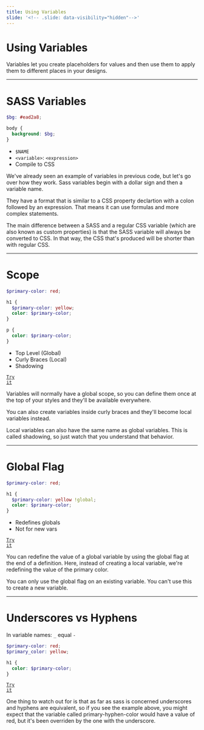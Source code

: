 ```yaml
---
title: Using Variables
slide: '<!-- .slide: data-visibility="hidden"-->'
---
```


<!-- .slide: data-state="layout-title" class="bg-dark"-->

# Using Variables

> >

Variables let you create placeholders for values and then use them to apply them to different places in your designs.

---

# SASS Variables

```scss
$bg: #ead2a8;

body {
  background: $bg;
}
```

- `$NAME`
- `<variable>`: `<expression>`
- Compile to CSS

> >

We've already seen an example of variables in previous code, but let's go over how they work. Sass variables begin with a dollar sign and then a variable name.

They have a format that is similar to a CSS property declartion with a colon followed by an expression. That means it can use formulas and more complex statements.

The main difference between a SASS and a regular CSS variable (which are also known as custom properties) is that the SASS variable will always be converted to CSS. In that way, the CSS that's produced will be shorter than with regular CSS.

---

# Scope

```scss
$primary-color: red;

h1 {
  $primary-color: yellow;
  color: $primary-color;
}

p {
  color: $primary-color;
}
```

- Top Level (Global)
- Curly Braces (Local)
- Shadowing

<a href="https://codepen.io/planetoftheweb/pen/NWameEN?editors=1000" target="_blank"><code class="code-royal">Try it</code></a>

> >

Variables will normally have a global scope, so you can define them once at the top of your styles and they'll be available everywhere.

You can also create variables inside curly braces and they'll become local variables instead.

Local variables can also have the same name as global variables. This is called shadowing, so just watch that you understand that behavior.

---

# Global Flag

```scss
$primary-color: red;

h1 {
  $primary-color: yellow !global;
  color: $primary-color;
}
```

- Redefines globals
- Not for new vars

<a href="https://codepen.io/planetoftheweb/pen/PoJgXrq?editors=1100" target="_blank"><code class="code-royal">Try it</code></a>

> >

You can redefine the value of a global variable by using the global flag at the end of a definition. Here, instead of creating a local variable, we're redefining the value of the primary color.

You can only use the global flag on an existing variable. You can't use this to create a new variable.

---

# Underscores vs Hyphens

In variable names: `_` equal `-`

```scss
$primary-color: red;
$primary_color: yellow;

h1 {
  color: $primary-color;
}
```

<a href="https://codepen.io/planetoftheweb/pen/qBPwLRx?editors=1000" target="_blank"><code class="code-royal">Try it</code></a>

> >

One thing to watch out for is that as far as sass is concerned underscores and hyphens are equivalent, so if you see the example above, you might expect that the variable called primary-hyphen-color would have a value of red, but it's been overriden by the one with the underscore.
